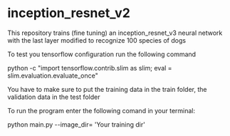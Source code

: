 # inception_resnet_v2
This repository trains (fine tuning) an inception_resnet_v3 neural network with the last layer modified to recognize 100 species of dogs

To test you tensorflow configuration run the following command

python -c "import tensorflow.contrib.slim as slim; eval = slim.evaluation.evaluate_once"

You have to make sure to put the training data in the train folder, the validation data in the test folder

To run the program enter the following comand in your terminal:


python main.py --image_dir= 'Your training dir'
